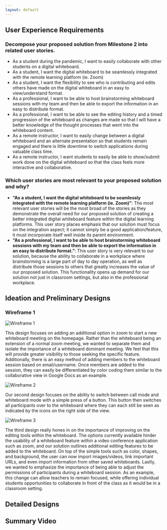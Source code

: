 ```yaml
---
layout: default
---
```


## User Experience Requirements
### Decompose your proposed solution from Milestone 2 into related user stories.
- As a student during the pandemic, I want to easily collaborate with other students on a digital whiteboard.
- As a student, I want the digital whiteboard to be seamlessly integrated with the remote learning platform (ie. Zoom)
- As a student, I want the flexibility to see who is contributing and edits others have made on the digital whiteboard in an easy to view/understand format.
- As a professional, I want to be able to host brainstorming whiteboard sessions with my team and then be able to export the information in an easy to distribute format.
- As a professional, I want to be able to see the editing history and a timed progression of the whiteboard as changes are made so that I will have a better knowledge of the thought processes that went into the whiteboard content.
- As a remote instructor, I want to easily change between a digital whiteboard and an alternate presentation so that students remain engaged and there is little downtime to switch applications during valuable class time.
- As a remote instructor, I want students to easily be able to show/submit work done on the digital whiteboard so that the class feels more interactive and collaborative.

### Which user stories are most relevant to your proposed solution and why? 
- **“As a student, I want the digital whiteboard to be seamlessly integrated with the remote learning platform (ie. Zoom)”**: The most relevant user stories will be the most broad of the stories as they demonstrate the overall need for our proposed solution of creating a better integrated digital whiteboard feature within the digital learning platforms. This user story places emphasis that our solution must focus on the integration aspect; it cannot simply be a good application/feature, it must incorporate itself well inside its parent environment.
- **“As a professional, I want to be able to host brainstorming whiteboard sessions with my team and then be able to export the information in an easy to distribute format.”**: This user story is very relevant to our solution, because the ability to collaborate in a workplace where brainstorming is a large part of day to day operation, as well as distribute those sessions to others that greatly increases the value of our proposed solution. This functionality opens up demand for our solution not just in classroom settings, but also in the professional workplace.

## Ideation and Preliminary Designs
### Wireframe 1
![Wireframe 1](https://xmaize.github.io/Remote-Whiteboard/images/Wireframe1.PNG)

This design focuses on adding an additional option in zoom to start a new whiteboard meeting on the homepage. Rather than the whiteboard being an extension of a normal zoom meeting, we wanted to separate them and isolate the importance of a whiteboard dominant meeting. We feel that this will provide greater visibility to those seeking the specific feature. Additionally, there is an easy method of adding members to the whiteboard session based on email/username. Once members are added to the session, they can easily be differentiated by color coding them similar to the collaborative view in Google Docs as an example.

![Wireframe 2](https://xmaize.github.io/Remote-Whiteboard/images/Wireframe2.PNG)

Our second design focuses on the ability to switch between call mode and whiteboard mode with a simple press of a button. This button then switches all participants over to the whiteboard where they can each still be seen as indicated by the icons on the right side of the view.

![Wireframe 3](https://xmaize.github.io/Remote-Whiteboard/images/Wireframe3.PNG)

The third design really hones in on the importance of improving on the editing tools within the whiteboard. The options currently available hinder the usability of a whiteboard feature within a video conference application such as zoom, and our solution outlines additional editing features to be added to the whiteboard. On top of the simple tools such as color, shapes, and background, the user can now import images/videos, link important URLs, and even import information from other saved whiteboards. Lastly, we wanted to emphasize the importance of being able to adjust the permissions of participants during a whiteboard session. As an example, this change can allow teachers to remain focused, while offering individual students opportunities to collaborate in front of the class as it would be in a classroom setting.

## Detailed Designs

## Summary Video
